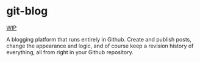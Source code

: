 # git-blog

[WIP](https://pfernandez.github.io/git-blog/)

A blogging platform that runs entirely in Github. Create and publish posts, change the appearance and logic, and of course keep a revision history of everything, all from right in your Github repository. 
